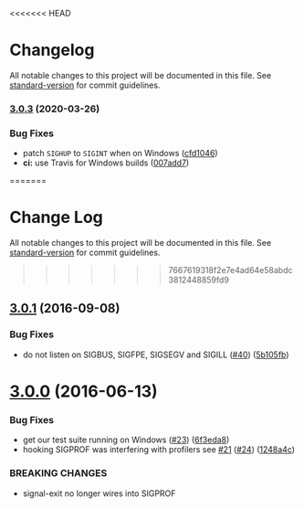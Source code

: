 <<<<<<< HEAD
# Changelog

All notable changes to this project will be documented in this file. See [standard-version](https://github.com/conventional-changelog/standard-version) for commit guidelines.

### [3.0.3](https://github.com/tapjs/signal-exit/compare/v3.0.2...v3.0.3) (2020-03-26)


### Bug Fixes

* patch `SIGHUP` to `SIGINT` when on Windows ([cfd1046](https://github.com/tapjs/signal-exit/commit/cfd1046079af4f0e44f93c69c237a09de8c23ef2))
* **ci:** use Travis for Windows builds ([007add7](https://github.com/tapjs/signal-exit/commit/007add793d2b5ae3c382512103adbf321768a0b8))

=======
# Change Log

All notable changes to this project will be documented in this file. See [standard-version](https://github.com/conventional-changelog/standard-version) for commit guidelines.

>>>>>>> 7667619318f2e7e4ad64e58abdc3812448859fd9
<a name="3.0.1"></a>
## [3.0.1](https://github.com/tapjs/signal-exit/compare/v3.0.0...v3.0.1) (2016-09-08)


### Bug Fixes

* do not listen on SIGBUS, SIGFPE, SIGSEGV and SIGILL ([#40](https://github.com/tapjs/signal-exit/issues/40)) ([5b105fb](https://github.com/tapjs/signal-exit/commit/5b105fb))



<a name="3.0.0"></a>
# [3.0.0](https://github.com/tapjs/signal-exit/compare/v2.1.2...v3.0.0) (2016-06-13)


### Bug Fixes

* get our test suite running on Windows ([#23](https://github.com/tapjs/signal-exit/issues/23)) ([6f3eda8](https://github.com/tapjs/signal-exit/commit/6f3eda8))
* hooking SIGPROF was interfering with profilers see [#21](https://github.com/tapjs/signal-exit/issues/21) ([#24](https://github.com/tapjs/signal-exit/issues/24)) ([1248a4c](https://github.com/tapjs/signal-exit/commit/1248a4c))


### BREAKING CHANGES

* signal-exit no longer wires into SIGPROF

